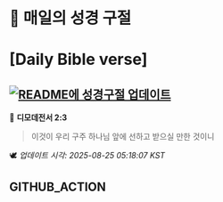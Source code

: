 # 🙏 매일의 성경 구절
# [Daily Bible verse]
## [![README에 성경구절 업데이트](https://github.com/DONGSUKA/first_test/actions/workflows/update-readme-bible.yml/badge.svg)](https://github.com/DONGSUKA/first_test/actions/workflows/update-readme-bible.yml)
<!-- START_BIBLE_VERSE -->
📖 **디모데전서 2:3**
> 이것이 우리 구주 하나님 앞에 선하고 받으실 만한 것이니

🕊️ _업데이트 시각: 2025-08-25 05:18:07 KST_
  <!-- END_BIBLE_VERSE -->
## GITHUB_ACTION
